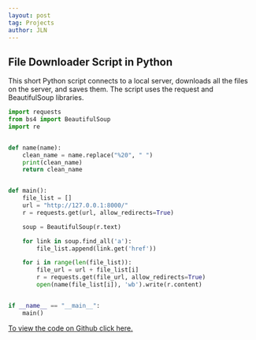 ```yaml
---
layout: post
tag: Projects
author: JLN
---
```

## File Downloader Script in Python
This short Python script connects to a local server, downloads all the files on the server, and saves them. The script uses the request and BeautifulSoup libraries.

``` Python
import requests
from bs4 import BeautifulSoup
import re


def name(name):
    clean_name = name.replace("%20", " ")
    print(clean_name)
    return clean_name


def main():
    file_list = []
    url = "http://127.0.0.1:8000/"
    r = requests.get(url, allow_redirects=True)

    soup = BeautifulSoup(r.text)

    for link in soup.find_all('a'):
        file_list.append(link.get('href'))

    for i in range(len(file_list)):
        file_url = url + file_list[i]
        r = requests.get(file_url, allow_redirects=True)
        open(name(file_list[i]), 'wb').write(r.content)


if __name__ == "__main__":
    main()
```

[To view the code on Github click here.](https://github.com/jolana-veneny/File-Downloader-Script-in-Python)
